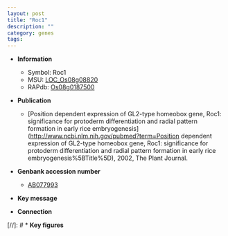 ```yaml
---
layout: post
title: "Roc1"
description: ""
category: genes
tags: 
---
```


* **Information**  
    + Symbol: Roc1  
    + MSU: [LOC_Os08g08820](http://rice.plantbiology.msu.edu/cgi-bin/ORF_infopage.cgi?orf=LOC_Os08g08820)  
    + RAPdb: [Os08g0187500](http://rapdb.dna.affrc.go.jp/viewer/gbrowse_details/irgsp1?name=Os08g0187500)  

* **Publication**  
    + [Position dependent expression of GL2-type homeobox gene, Roc1: significance for protoderm differentiation and radial pattern formation in early rice embryogenesis](http://www.ncbi.nlm.nih.gov/pubmed?term=Position dependent expression of GL2-type homeobox gene, Roc1: significance for protoderm differentiation and radial pattern formation in early rice embryogenesis%5BTitle%5D), 2002, The Plant Journal.

* **Genbank accession number**  
    + [AB077993](http://www.ncbi.nlm.nih.gov/nuccore/AB077993)

* **Key message**  

* **Connection**  

[//]: # * **Key figures**  


